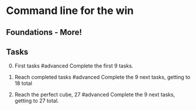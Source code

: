 # Command line for the win
## Foundations - More!

## Tasks
0. First tasks
#advanced
Complete the first 9 tasks.


1. Reach completed tasks
#advanced
Complete the 9 next tasks, getting to 18 total


2. Reach the perfect cube, 27
#advanced
Complete the 9 next tasks, getting to 27 total.
